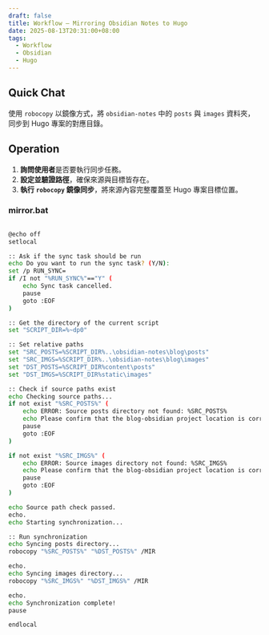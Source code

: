 ```yaml
---
draft: false
title: Workflow – Mirroring Obsidian Notes to Hugo
date: 2025-08-13T20:31:00+08:00
tags:
  - Workflow
  - Obsidian
  - Hugo
---
```


## Quick Chat

使用 `robocopy` 以鏡像方式，將 `obsidian-notes` 中的 `posts` 與 `images` 資料夾，同步到 Hugo 專案的對應目錄。

## Operation

1. **詢問使用者**是否要執行同步任務。
2. **設定並驗證路徑**，確保來源與目標皆存在。
3. **執行 `robocopy` 鏡像同步**，將來源內容完整覆蓋至 Hugo 專案目標位置。

### mirror.bat

```bash

@echo off
setlocal

:: Ask if the sync task should be run
echo Do you want to run the sync task? (Y/N):
set /p RUN_SYNC=
if /I not "%RUN_SYNC%"=="Y" (
    echo Sync task cancelled.
    pause
    goto :EOF
)

:: Get the directory of the current script
set "SCRIPT_DIR=%~dp0"

:: Set relative paths
set "SRC_POSTS=%SCRIPT_DIR%..\obsidian-notes\blog\posts"
set "SRC_IMGS=%SCRIPT_DIR%..\obsidian-notes\blog\images"
set "DST_POSTS=%SCRIPT_DIR%content\posts"
set "DST_IMGS=%SCRIPT_DIR%static\images"

:: Check if source paths exist
echo Checking source paths...
if not exist "%SRC_POSTS%" (
    echo ERROR: Source posts directory not found: %SRC_POSTS%
    echo Please confirm that the blog-obsidian project location is correct.
    pause
    goto :EOF
)

if not exist "%SRC_IMGS%" (
    echo ERROR: Source images directory not found: %SRC_IMGS%
    echo Please confirm that the blog-obsidian project location is correct.
    pause
    goto :EOF
)

echo Source path check passed.
echo.
echo Starting synchronization...

:: Run synchronization
echo Syncing posts directory...
robocopy "%SRC_POSTS%" "%DST_POSTS%" /MIR

echo.
echo Syncing images directory...
robocopy "%SRC_IMGS%" "%DST_IMGS%" /MIR

echo.
echo Synchronization complete!
pause

endlocal

```

